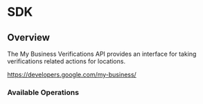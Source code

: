 # SDK

## Overview

The My Business Verifications API provides an interface for taking verifications related actions for locations.

<https://developers.google.com/my-business/>
### Available Operations

